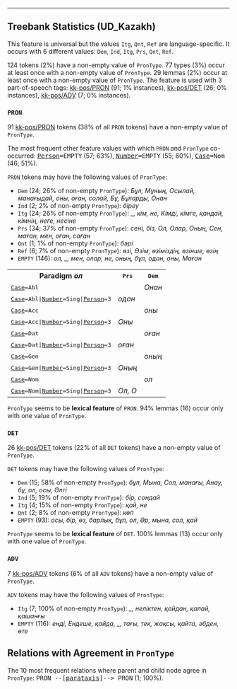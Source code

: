 

--------------------------------------------------------------------------------

## Treebank Statistics (UD_Kazakh)

This feature is universal but the values `Itg`, `Qnt`, `Ref` are language-specific.
It occurs with 6 different values: `Dem`, `Ind`, `Itg`, `Prs`, `Qnt`, `Ref`.

124 tokens (2%) have a non-empty value of `PronType`.
77 types (3%) occur at least once with a non-empty value of `PronType`.
29 lemmas (2%) occur at least once with a non-empty value of `PronType`.
The feature is used with 3 part-of-speech tags: [kk-pos/PRON]() (91; 1% instances), [kk-pos/DET]() (26; 0% instances), [kk-pos/ADV]() (7; 0% instances).

### `PRON`

91 [kk-pos/PRON]() tokens (38% of all `PRON` tokens) have a non-empty value of `PronType`.

The most frequent other feature values with which `PRON` and `PronType` co-occurred: <tt><a href="Person.html">Person</a>=EMPTY</tt> (57; 63%), <tt><a href="Number.html">Number</a>=EMPTY</tt> (55; 60%), <tt><a href="Case.html">Case</a>=Nom</tt> (46; 51%).

`PRON` tokens may have the following values of `PronType`:

* `Dem` (24; 26% of non-empty `PronType`): <em>Бұл, Мұның, Осылай, манағыдай, оны, оған, солай, Бұ, Бұларды, Онан</em>
* `Ind` (2; 2% of non-empty `PronType`): <em>біреу</em>
* `Itg` (24; 26% of non-empty `PronType`): <em>_, кім, не, Кімді, кімге, қандай, кімнің, неге, несіне</em>
* `Prs` (34; 37% of non-empty `PronType`): <em>сені, біз, Ол, Олар, Оның, Сен, маған, мен, оған, саған</em>
* `Qnt` (1; 1% of non-empty `PronType`): <em>бәрі</em>
* `Ref` (6; 7% of non-empty `PronType`): <em>өзі, Өзім, өзіміздің, өзінше, өзің</em>
* `EMPTY` (146): <em>ол, _, мен, олар, не, оның, бұл, одан, оны, Маған</em>

<table>
  <tr><th>Paradigm <i>ол</i></th><th><tt>Prs</tt></th><th><tt>Dem</tt></th></tr>
  <tr><td><tt><a href="Case.html">Case</a>=Abl</tt></td><td></td><td><em>Онан</em></td></tr>
  <tr><td><tt><a href="Case.html">Case</a>=Abl|<a href="Number.html">Number</a>=Sing|<a href="Person.html">Person</a>=3</tt></td><td><em>одан</em></td><td></td></tr>
  <tr><td><tt><a href="Case.html">Case</a>=Acc</tt></td><td></td><td><em>оны</em></td></tr>
  <tr><td><tt><a href="Case.html">Case</a>=Acc|<a href="Number.html">Number</a>=Sing|<a href="Person.html">Person</a>=3</tt></td><td><em>Оны</em></td><td></td></tr>
  <tr><td><tt><a href="Case.html">Case</a>=Dat</tt></td><td></td><td><em>оған</em></td></tr>
  <tr><td><tt><a href="Case.html">Case</a>=Dat|<a href="Number.html">Number</a>=Sing|<a href="Person.html">Person</a>=3</tt></td><td><em>оған</em></td><td></td></tr>
  <tr><td><tt><a href="Case.html">Case</a>=Gen</tt></td><td></td><td><em>оның</em></td></tr>
  <tr><td><tt><a href="Case.html">Case</a>=Gen|<a href="Number.html">Number</a>=Sing|<a href="Person.html">Person</a>=3</tt></td><td><em>Оның</em></td><td></td></tr>
  <tr><td><tt><a href="Case.html">Case</a>=Nom</tt></td><td></td><td><em>ол</em></td></tr>
  <tr><td><tt><a href="Case.html">Case</a>=Nom|<a href="Number.html">Number</a>=Sing|<a href="Person.html">Person</a>=3</tt></td><td><em>Ол, О</em></td><td></td></tr>
</table>

`PronType` seems to be **lexical feature** of `PRON`. 94% lemmas (16) occur only with one value of `PronType`.

### `DET`

26 [kk-pos/DET]() tokens (22% of all `DET` tokens) have a non-empty value of `PronType`.

`DET` tokens may have the following values of `PronType`:

* `Dem` (15; 58% of non-empty `PronType`): <em>бұл, Мына, Сол, манағы, Анау, бұ, ол, осы, Әлгі</em>
* `Ind` (5; 19% of non-empty `PronType`): <em>бір, сондай</em>
* `Itg` (4; 15% of non-empty `PronType`): <em>қай, не</em>
* `Qnt` (2; 8% of non-empty `PronType`): <em>көп</em>
* `EMPTY` (93): <em>осы, бір, өз, барлық, бұл, ол, Әр, мына, сол, қай</em>

`PronType` seems to be **lexical feature** of `DET`. 100% lemmas (13) occur only with one value of `PronType`.

### `ADV`

7 [kk-pos/ADV]() tokens (6% of all `ADV` tokens) have a non-empty value of `PronType`.

`ADV` tokens may have the following values of `PronType`:

* `Itg` (7; 100% of non-empty `PronType`): <em>_, неліктен, қайдан, қалай, қашанғы</em>
* `EMPTY` (116): <em>енді, Ендеше, қайда, _, тағы, тек, жақсы, қайта, әбден, өте</em>

## Relations with Agreement in `PronType`

The 10 most frequent relations where parent and child node agree in `PronType`:
<tt>PRON --[<a href="../dep/parataxis.html">parataxis</a>]--> PRON</tt> (1; 100%).

